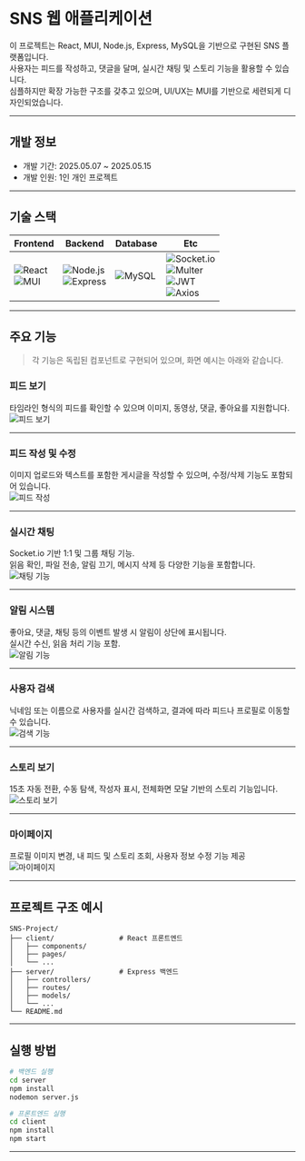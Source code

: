 
# SNS 웹 애플리케이션

이 프로젝트는 React, MUI, Node.js, Express, MySQL을 기반으로 구현된 SNS 플랫폼입니다.  
사용자는 피드를 작성하고, 댓글을 달며, 실시간 채팅 및 스토리 기능을 활용할 수 있습니다.  
심플하지만 확장 가능한 구조를 갖추고 있으며, UI/UX는 MUI를 기반으로 세련되게 디자인되었습니다.

---

## 개발 정보

- 개발 기간: 2025.05.07 ~ 2025.05.15  
- 개발 인원: 1인 개인 프로젝트  

---

## 기술 스택

| Frontend | Backend | Database | Etc |
|----------|---------|----------|------|
| ![React](https://img.shields.io/badge/React-61DAFB?style=for-the-badge&logo=react&logoColor=white) <br> ![MUI](https://img.shields.io/badge/MUI-007FFF?style=for-the-badge&logo=mui&logoColor=white) | ![Node.js](https://img.shields.io/badge/Node.js-339933?style=for-the-badge&logo=node.js&logoColor=white) <br> ![Express](https://img.shields.io/badge/Express-000000?style=for-the-badge&logo=express&logoColor=white) | ![MySQL](https://img.shields.io/badge/MySQL-4479A1?style=for-the-badge&logo=mysql&logoColor=white) | ![Socket.io](https://img.shields.io/badge/Socket.io-010101?style=for-the-badge&logo=socket.io&logoColor=white) <br> ![Multer](https://img.shields.io/badge/Multer-333333?style=for-the-badge&logoColor=white) <br> ![JWT](https://img.shields.io/badge/JWT-000000?style=for-the-badge&logo=jsonwebtokens&logoColor=white) <br> ![Axios](https://img.shields.io/badge/Axios-5A29E4?style=for-the-badge&logo=axios&logoColor=white) |

---

## 주요 기능

> 각 기능은 독립된 컴포넌트로 구현되어 있으며, 화면 예시는 아래와 같습니다.

### 피드 보기

타임라인 형식의 피드를 확인할 수 있으며 이미지, 동영상, 댓글, 좋아요를 지원합니다.  
![피드 보기](./screenshots/feed-view.png)

---

### 피드 작성 및 수정

이미지 업로드와 텍스트를 포함한 게시글을 작성할 수 있으며, 수정/삭제 기능도 포함되어 있습니다.  
![피드 작성](./screenshots/feed-write.png)

---

### 실시간 채팅

Socket.io 기반 1:1 및 그룹 채팅 기능.  
읽음 확인, 파일 전송, 알림 끄기, 메시지 삭제 등 다양한 기능을 포함합니다.  
![채팅 기능](./screenshots/chat.png)

---

### 알림 시스템

좋아요, 댓글, 채팅 등의 이벤트 발생 시 알림이 상단에 표시됩니다.  
실시간 수신, 읽음 처리 기능 포함.  
![알림 기능](./screenshots/notification.png)

---

### 사용자 검색

닉네임 또는 이름으로 사용자를 실시간 검색하고, 결과에 따라 피드나 프로필로 이동할 수 있습니다.  
![검색 기능](./screenshots/search.png)

---

### 스토리 보기

15초 자동 전환, 수동 탐색, 작성자 표시, 전체화면 모달 기반의 스토리 기능입니다.  
![스토리 보기](./screenshots/story.png)

---

### 마이페이지

프로필 이미지 변경, 내 피드 및 스토리 조회, 사용자 정보 수정 기능 제공  
![마이페이지](./screenshots/mypage.png)

---

## 프로젝트 구조 예시

```
SNS-Project/
├── client/                # React 프론트엔드
│   ├── components/
│   ├── pages/
│   └── ...
├── server/                # Express 백엔드
│   ├── controllers/
│   ├── routes/
│   ├── models/
│   └── ...
└── README.md
```

---

## 실행 방법

```bash
# 백엔드 실행
cd server
npm install
nodemon server.js

# 프론트엔드 실행
cd client
npm install
npm start
```

---
